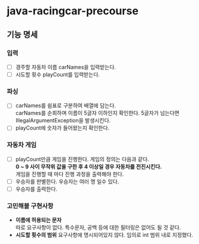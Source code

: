 # java-racingcar-precourse

## 기능 명세

### 입력

- [ ] 경주할 자동차 이름 carNames을 입력받는다.
- [ ] 시도할 횟수 playCount를 입력받는다.

### 파싱

- [ ] carNames를 쉼표로 구분하여 배열에 담는다.  
  carNames를 순회하며 이름이 5글자 이하인지 확인한다. 5글자가 넘는다면 IllegalArgumentException을 발생시킨다.
- [ ] playCount에 숫자가 들어왔는지 확인한다.

### 자동차 게임

- [ ] playCount만큼 게임을 진행한다. 게임의 정의는 다음과 같다.  
  **0 ~ 9 사이 무작위 값을 구한 후 4 이상일 경우 자동차를 전진시킨다.**  
  게임을 진행할 때 마다 진행 과정을 출력해야 한다.
- [ ] 우승자를 판별한다.
  우승자는 여러 명 일수 있다.
- [ ] 우승자를 출력한다.

### 고민해볼 구현사항

- **이름에 허용되는 문자**  
  따로 요구사항이 없다. 특수문자, 공백 등에 대한 필터링은 없어도 될 것 같다.
- **시도할 횟수의 범위**
  요구사항에 명시되어있지 않다. 임의로 int 범위 내로 지정했다.